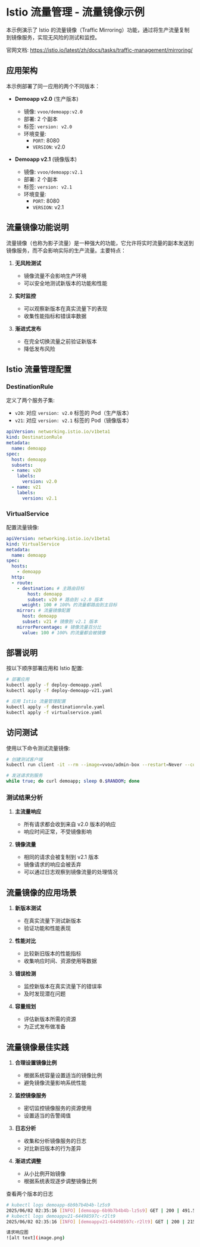 # Istio 流量管理 - 流量镜像示例

本示例演示了 Istio 的流量镜像（Traffic Mirroring）功能，通过将生产流量复制到镜像服务，实现无风险的测试和监控。

官网文档: https://istio.io/latest/zh/docs/tasks/traffic-management/mirroring/

## 应用架构

本示例部署了同一应用的两个不同版本：

- **Demoapp v2.0** (生产版本)
  - 镜像: `vvoo/demoapp:v2.0`
  - 部署: 2 个副本
  - 标签: `version: v2.0`
  - 环境变量:
    - `PORT`: 8080
    - `VERSION`: v2.0

- **Demoapp v2.1** (镜像版本)
  - 镜像: `vvoo/demoapp:v2.1`
  - 部署: 2 个副本
  - 标签: `version: v2.1`
  - 环境变量:
    - `PORT`: 8080
    - `VERSION`: v2.1

## 流量镜像功能说明

流量镜像（也称为影子流量）是一种强大的功能，它允许将实时流量的副本发送到镜像服务，而不会影响实际的生产流量。主要特点：

1. **无风险测试**
   - 镜像流量不会影响生产环境
   - 可以安全地测试新版本的功能和性能

2. **实时监控**
   - 可以观察新版本在真实流量下的表现
   - 收集性能指标和错误率数据

3. **渐进式发布**
   - 在完全切换流量之前验证新版本
   - 降低发布风险

## Istio 流量管理配置

### DestinationRule

定义了两个服务子集:
- `v20`: 对应 `version: v2.0` 标签的 Pod（生产版本）
- `v21`: 对应 `version: v2.1` 标签的 Pod（镜像版本）

```yaml
apiVersion: networking.istio.io/v1beta1
kind: DestinationRule
metadata:
  name: demoapp
spec:
  host: demoapp
  subsets:
  - name: v20
    labels:
      version: v2.0
  - name: v21
    labels:
      version: v2.1
```

### VirtualService

配置流量镜像:

```yaml
apiVersion: networking.istio.io/v1beta1
kind: VirtualService
metadata:
  name: demoapp
spec:
  hosts:
    - demoapp
  http:
  - route:
    - destination: # 主路由目标
        host: demoapp
        subset: v20 # 路由到 v2.0 版本
      weight: 100 # 100% 的流量都路由到主目标
    mirror: # 流量镜像配置
      host: demoapp
      subset: v21 # 镜像到 v2.1 版本
    mirrorPercentage: # 镜像流量百分比
      value: 100 # 100% 的流量都会被镜像
```

## 部署说明

按以下顺序部署应用和 Istio 配置:

```bash
# 部署应用
kubectl apply -f deploy-demoapp.yaml
kubectl apply -f deploy-demoapp-v21.yaml

# 应用 Istio 流量管理配置
kubectl apply -f destinationrule.yaml
kubectl apply -f virtualservice.yaml
```

## 访问测试

使用以下命令测试流量镜像:

```bash
# 创建测试客户端
kubectl run client -it --rm --image=vvoo/admin-box --restart=Never --command -- bash

# 发送请求到服务
while true; do curl demoapp; sleep 0.$RANDOM; done
```

### 测试结果分析

1. **主流量响应**
   - 所有请求都会收到来自 v2.0 版本的响应
   - 响应时间正常，不受镜像影响

2. **镜像流量**
   - 相同的请求会被复制到 v2.1 版本
   - 镜像请求的响应会被丢弃
   - 可以通过日志观察到镜像流量的处理情况

## 流量镜像的应用场景

1. **新版本测试**
   - 在真实流量下测试新版本
   - 验证功能和性能表现

2. **性能对比**
   - 比较新旧版本的性能指标
   - 收集响应时间、资源使用等数据

3. **错误检测**
   - 监控新版本在真实流量下的错误率
   - 及时发现潜在问题

4. **容量规划**
   - 评估新版本所需的资源
   - 为正式发布做准备

## 流量镜像最佳实践

1. **合理设置镜像比例**
   - 根据系统容量设置适当的镜像比例
   - 避免镜像流量影响系统性能

2. **监控镜像服务**
   - 密切监控镜像服务的资源使用
   - 设置适当的告警阈值

3. **日志分析**
   - 收集和分析镜像服务的日志
   - 对比新旧版本的行为差异

4. **渐进式调整**
   - 从小比例开始镜像
   - 根据系统表现逐步调整镜像比例

查看两个版本的日志
```bash
# kubectl logs demoapp-6b9b7b4b4b-lz5s9 
2025/06/02 02:35:16 [INFO] [demoapp-6b9b7b4b4b-lz5s9] GET | 200 | 491.584µs | Client: 127.0.0.6 | Path: / | UA: curl/7.80.0
# kubectl logs demoappv21-64498597c-r2lt9 
2025/06/02 02:35:16 [INFO] [demoappv21-64498597c-r2lt9] GET | 200 | 215.292µs | Client: 10.244.1.48 | Path: / | UA: curl/7.80.0 | X-Forwarded-For: 10.244.1.48

请求响应图
![alt text](image.png)

